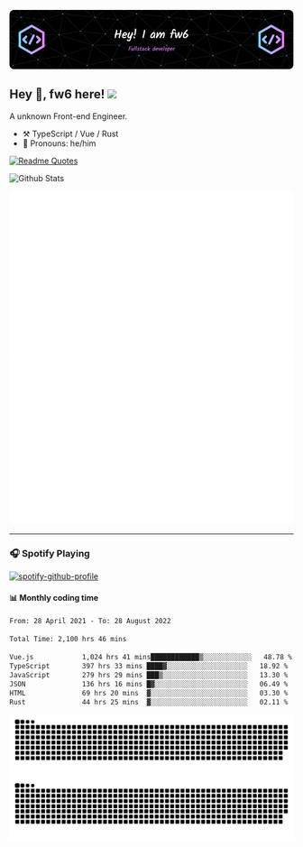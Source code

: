 ![Header](github-header-image.png)

## Hey 👋, fw6 here! <img src="https://github.githubassets.com/images/mona-whisper.gif" height="24" />


A unknown Front-end Engineer.

-   :hammer_and_pick: TypeScript / Vue / Rust
-   :man: Pronouns: he/him


[![Readme Quotes](https://quotes-github-readme.vercel.app/api?type=horizontal&theme=algolia)](https://github.com/piyushsuthar/github-readme-quotes)



![Github Stats](https://github-readme-stats.vercel.app/api?username=fw6&bg_color=30,e96443,904e95&title_color=fff&text_color=fff)

![](https://raw.githubusercontent.com/fw6/github-stats-transparent/output/generated/overview.svg)
![](https://raw.githubusercontent.com/fw6/github-stats-transparent/output/generated/languages.svg)


---

### 🎧 Spotify Playing

<!-- ![spotify-github-profile](/img/default.svg) -->

[![spotify-github-profile](https://spotify-github-profile.vercel.app/api/view?uid=r6wn4hdvypv0lkzyrj0e0pjct&cover_image=true&theme=default&bar_color=53b14f&bar_color_cover=true)](https://github.com/kittinan/spotify-github-profile)
#### :bar_chart: Monthly coding time

<!--START_SECTION:waka-->

```text
From: 28 April 2021 - To: 28 August 2022

Total Time: 2,100 hrs 46 mins

Vue.js            1,024 hrs 41 mins████████████▒░░░░░░░░░░░░   48.78 %
TypeScript        397 hrs 33 mins ████▓░░░░░░░░░░░░░░░░░░░░   18.92 %
JavaScript        279 hrs 29 mins ███▒░░░░░░░░░░░░░░░░░░░░░   13.30 %
JSON              136 hrs 16 mins █▓░░░░░░░░░░░░░░░░░░░░░░░   06.49 %
HTML              69 hrs 20 mins  ▓░░░░░░░░░░░░░░░░░░░░░░░░   03.30 %
Rust              44 hrs 25 mins  ▓░░░░░░░░░░░░░░░░░░░░░░░░   02.11 %
```

<!--END_SECTION:waka-->




![github contribution grid snake animation](https://raw.githubusercontent.com/platane/platane/output/github-contribution-grid-snake-dark.svg#gh-dark-mode-only)![github contribution grid snake animation](https://raw.githubusercontent.com/platane/platane/output/github-contribution-grid-snake.svg#gh-light-mode-only)
